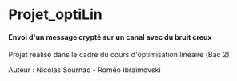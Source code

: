 # Projet_optiLin
<h4>Envoi d'un message crypté sur un canal avec du bruit creux</h4>
<p>Projet réalisé dans le cadre du cours d'optimisation linéaire (Bac 2)</p>
<p>Auteur : Nicolas Sournac - Roméo Ibraimovski</p>
